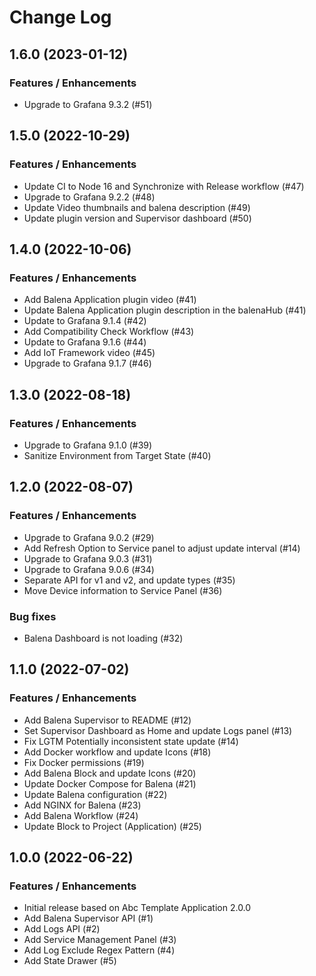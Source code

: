 # Change Log

## 1.6.0 (2023-01-12)

### Features / Enhancements

- Upgrade to Grafana 9.3.2 (#51)

## 1.5.0 (2022-10-29)

### Features / Enhancements

- Update CI to Node 16 and Synchronize with Release workflow (#47)
- Upgrade to Grafana 9.2.2 (#48)
- Update Video thumbnails and balena description (#49)
- Update plugin version and Supervisor dashboard (#50)

## 1.4.0 (2022-10-06)

### Features / Enhancements

- Add Balena Application plugin video (#41)
- Update Balena Application plugin description in the balenaHub (#41)
- Update to Grafana 9.1.4 (#42)
- Add Compatibility Check Workflow (#43)
- Update to Grafana 9.1.6 (#44)
- Add IoT Framework video (#45)
- Upgrade to Grafana 9.1.7 (#46)

## 1.3.0 (2022-08-18)

### Features / Enhancements

- Upgrade to Grafana 9.1.0 (#39)
- Sanitize Environment from Target State (#40)

## 1.2.0 (2022-08-07)

### Features / Enhancements

- Upgrade to Grafana 9.0.2 (#29)
- Add Refresh Option to Service panel to adjust update interval (#14)
- Upgrade to Grafana 9.0.3 (#31)
- Upgrade to Grafana 9.0.6 (#34)
- Separate API for v1 and v2, and update types (#35)
- Move Device information to Service Panel (#36)

### Bug fixes

- Balena Dashboard is not loading (#32)

## 1.1.0 (2022-07-02)

### Features / Enhancements

- Add Balena Supervisor to README (#12)
- Set Supervisor Dashboard as Home and update Logs panel (#13)
- Fix LGTM Potentially inconsistent state update (#14)
- Add Docker workflow and update Icons (#18)
- Fix Docker permissions (#19)
- Add Balena Block and update Icons (#20)
- Update Docker Compose for Balena (#21)
- Update Balena configuration (#22)
- Add NGINX for Balena (#23)
- Add Balena Workflow (#24)
- Update Block to Project (Application) (#25)

## 1.0.0 (2022-06-22)

### Features / Enhancements

- Initial release based on Abc Template Application 2.0.0
- Add Balena Supervisor API (#1)
- Add Logs API (#2)
- Add Service Management Panel (#3)
- Add Log Exclude Regex Pattern (#4)
- Add State Drawer (#5)
